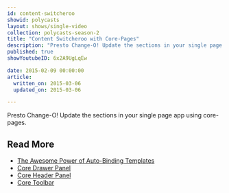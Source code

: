 ```yaml
---
id: content-switcheroo
showid: polycasts
layout: shows/single-video
collection: polycasts-season-2
title: "Content Switcheroo with Core-Pages"
description: "Presto Change-O! Update the sections in your single page app using core-pages."
published: true
showYoutubeID: 6x2A9UgLqEw

date: 2015-02-09 00:00:00
article:
  written_on: 2015-03-06
  updated_on: 2015-03-06

---
```


Presto Change-O! Update the sections in your single page app using core-pages.

## Read More

- [The Awesome Power of Auto-Binding Templates](https://developers.google.com/web/shows/polycasts/season-2/awesome-power-of-auto-binding)
- [Core Drawer Panel](https://developers.google.com/web/shows/polycasts/season-1/core-drawer-panel)
- [Core Header Panel](https://developers.google.com/web/shows/polycasts/season-1/core-header-panel)
- [Core Toolbar](https://developers.google.com/web/shows/polycasts/season-1/core-toolbar)
